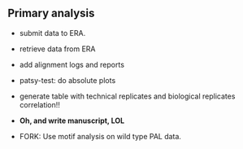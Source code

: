 Primary analysis
----------------

- submit data to ERA.
- retrieve data from ERA

- add alignment logs and reports
- patsy-test: do absolute plots
- generate table with technical replicates and biological replicates correlation!!

- **Oh, and write manuscript, LOL**

- FORK: Use motif analysis on wild type PAL data.
